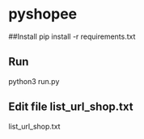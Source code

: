 # pyshopee

##Install
pip install -r requirements.txt
## Run
python3 run.py

## Edit file list_url_shop.txt
list_url_shop.txt